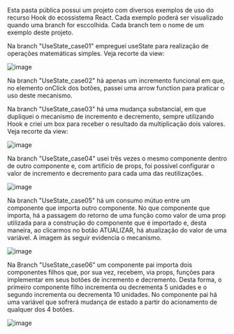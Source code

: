 Esta pasta pública possui um projeto com diversos exemplos de uso do recurso Hook do ecossistema React. Cada exemplo poderá ser visualizado quando uma branch for esccolhida. Cada branch tem o nome de um exemplo deste projeto.

Na branch "UseState_case01" empreguei useState para realização de operações matemáticas simples. Veja recorte da view:

![image](https://github.com/user-attachments/assets/62b90096-1ae7-44ec-b2df-1dc91404af3f)

Na branch "UseState_case02" há apenas um incremento funcional em que, no elemento onClick dos botões, passei uma arrow function para praticar o uso deste mecanismo.

Na branch "UseState_case03" há uma mudança substancial, em que dupliquei o mecanismo de incremento e decremento, sempre utilizando Hook e criei um box para receber o resultado da multiplicação dois valores. Veja recorte da view:

![image](https://github.com/user-attachments/assets/80aa1c01-caba-4780-91fb-a37bc9728ccc)

Na branch "UseState_case04" usei três vezes o mesmo componente dentro de outro componente e, com artifício de props, foi possível configurar o valor de incremento e decremento para cada uma das reutilizações.

![image](https://github.com/user-attachments/assets/926afe83-b157-4db4-a52d-6d7951d7736b)

Na branch "UseState_case05" há um consumo mútuo entre um componente que importa outro componente. No que componente que importa, há a passagem do retorno de uma função como valor de uma prop utilizada para a construção do componente que é importado e, desta maneira, ao clicarmos no botão ATUALIZAR, há atualização do valor de uma variável. A imagem às seguir evidencia o mecanismo.

![image](https://github.com/user-attachments/assets/9b8433eb-9d9b-4821-8524-587cc31f3ed3)

Na Branch "UseState_case06" um componente pai importa dois componentes filhos que, por sua vez, recebem, via props, funções para implementar em seus botões de incremento e decremento. Desta forma, o primeiro componente filho incrementa ou decrementa 5 unidades e o segundo incrementa ou decrementa 10 unidades. No componente pai há uma variável que sofrerá mudança de estado a partir do acionamento de qualquer dos 4 botões.

![image](https://github.com/user-attachments/assets/fa6536e5-7f84-472d-96c5-bffe124a7b9c)


